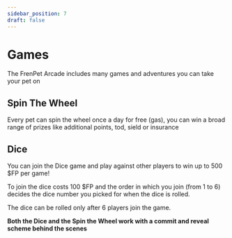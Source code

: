 ```yaml
---
sidebar_position: 7
draft: false
---
```


# Games

The FrenPet Arcade includes many games and adventures you can take your pet on

## Spin The Wheel

Every pet can spin the wheel once a day for free (gas), you can win a broad range of prizes like additional points, tod, sield or insurance


## Dice

You can join the Dice game and play against other players to win up to 500 $FP per game!

To join the dice costs 100 $FP and the order in which you join (from 1 to 6) decides the dice number you picked for when the dice is rolled.

The dice can be rolled only after 6 players join the game.

**Both the Dice and the Spin the Wheel work with a commit and reveal scheme behind the scenes** 